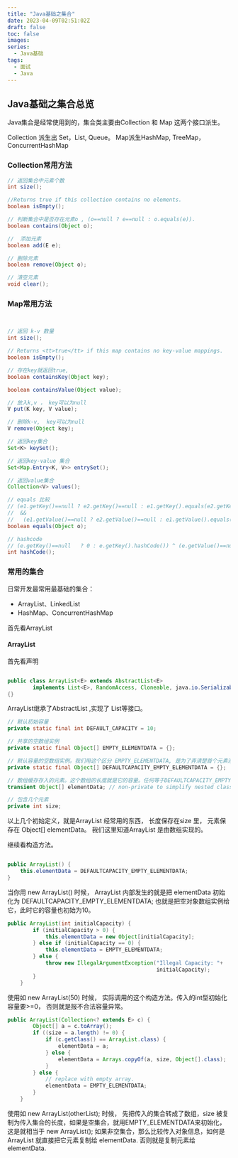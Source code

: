 ```yaml
---
title: "Java基础之集合"
date: 2023-04-09T02:51:02Z
draft: false
toc: false
images:
series:
  - Java基础
tags:
  - 面试
  - Java
---
```

## Java基础之集合总览

Java集合是经常使用到的，集合类主要由Collection 和 Map 这两个接口派生。

Collection 派生出 Set，List, Queue。 Map派生HashMap, TreeMap， ConcurrentHashMap

### Collection常用方法

```java
// 返回集合中元素个数
int size();

//Returns true if this collection contains no elements.
boolean isEmpty();

// 判断集合中是否存在元素o , (o==null ? e==null : o.equals(e)).
boolean contains(Object o);

//  添加元素
boolean add(E e);

// 删除元素
boolean remove(Object o);

// 清空元素
void clear();

```

### Map常用方法

```java


// 返回 k-v 数量
int size();

// Returns <tt>true</tt> if this map contains no key-value mappings.
boolean isEmpty();

// 存在key就返回true,
boolean containsKey(Object key);

boolean containsValue(Object value);

// 放入k,v ， key可以为null
V put(K key, V value);

// 删除k-v,  key可以为null 
V remove(Object key);

// 返回key集合
Set<K> keySet();

// 返回key-value 集合
Set<Map.Entry<K, V>> entrySet();

// 返回value集合
Collection<V> values();

// equals 比较
// (e1.getKey()==null ? e2.getKey()==null : e1.getKey().equals(e2.getKey()))  
//	&&
//   (e1.getValue()==null ? e2.getValue()==null : e1.getValue().equals(e2.getValue()))
boolean equals(Object o);

// hashcode
// (e.getKey()==null   ? 0 : e.getKey().hashCode()) ^ (e.getValue()==null ? 0 : e.getValue().hashCode())
int hashCode();

```


### 常用的集合

日常开发最常用最基础的集合：

* ArrayList、LinkedList
* HashMap、ConcurrentHashMap

首先看ArrayList

#### ArrayList

首先看声明

```java

public class ArrayList<E> extends AbstractList<E>
        implements List<E>, RandomAccess, Cloneable, java.io.Serializable
{}
```

ArrayList继承了AbstractList ,实现了 List等接口。


```java
// 默认初始容量
private static final int DEFAULT_CAPACITY = 10;

// 共享的空数组实例
private static final Object[] EMPTY_ELEMENTDATA = {};

// 默认容量的空数组实例。我们用这个区分 EMPTY_ELEMENTDATA, 是为了弄清楚首个元素添加时膨胀多少
private static final Object[] DEFAULTCAPACITY_EMPTY_ELEMENTDATA = {};

// 数组缓存存入的元素。这个数组的长度就是它的容量。任何等于DEFAULTCAPACITY_EMPTY_ELEMENTDATA的空数组添加首个元素时会被扩展为默认长度
transient Object[] elementData; // non-private to simplify nested class access

// 包含几个元素
private int size;

```

以上几个初始定义，就是ArrayList 经常用的东西， 长度保存在size 里， 元素保存在 Object[] elementData。 我们这里知道ArrayList 是由数组实现的。

继续看构造方法。

```java

public ArrayList() {
    this.elementData = DEFAULTCAPACITY_EMPTY_ELEMENTDATA;
}

```

当你用 new ArrayList() 时候， ArrayList 内部发生的就是把 elementData 初始化为 DEFAULTCAPACITY_EMPTY_ELEMENTDATA; 也就是把空对象数组实例给它，此时它的容量也初始为10。


```java
public ArrayList(int initialCapacity) {
        if (initialCapacity > 0) {
            this.elementData = new Object[initialCapacity];
        } else if (initialCapacity == 0) {
            this.elementData = EMPTY_ELEMENTDATA;
        } else {
            throw new IllegalArgumentException("Illegal Capacity: "+
                                               initialCapacity);
        }
    }
```

使用如  new ArrayList(50) 时候， 实际调用的这个构造方法。传入的int型初始化容量要>=0， 否则就是报不合法容量异常。


```java
public ArrayList(Collection<? extends E> c) {
        Object[] a = c.toArray();
        if ((size = a.length) != 0) {
            if (c.getClass() == ArrayList.class) {
                elementData = a;
            } else {
                elementData = Arrays.copyOf(a, size, Object[].class);
            }
        } else {
            // replace with empty array.
            elementData = EMPTY_ELEMENTDATA;
        }
    }
```

使用如 new ArrayList(otherList); 时候， 先把传入的集合转成了数组，size 被复制为传入集合的长度，如果是空集合，就用EMPTY_ELEMENTDATA来初始化，这是就相当于 new ArrayList();    如果非空集合，那么比较传入对象信息，如何是ArrayList 就直接把它元素复制给 elementData. 否则就是复制元素给elementData.
